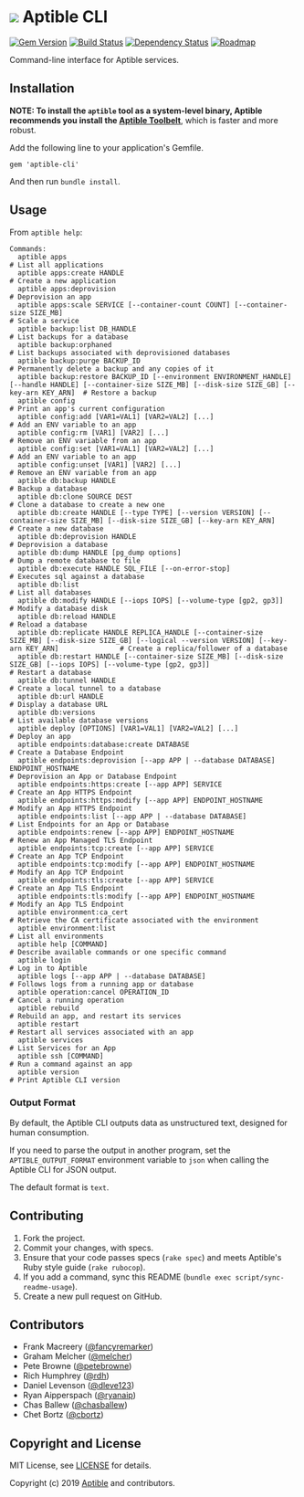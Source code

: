 # ![](https://raw.github.com/aptible/straptible/master/lib/straptible/rails/templates/public.api/icon-60px.png) Aptible CLI

[![Gem Version](https://badge.fury.io/rb/aptible-cli.png)](https://rubygems.org/gems/aptible-cli)
[![Build Status](https://travis-ci.org/aptible/aptible-cli.png?branch=master)](https://travis-ci.org/aptible/aptible-cli)
[![Dependency Status](https://gemnasium.com/aptible/aptible-cli.png)](https://gemnasium.com/aptible/aptible-cli)
[![Roadmap](https://badge.waffle.io/aptible/aptible-cli.svg?label=ready&title=roadmap)](http://waffle.io/aptible/aptible-cli)

Command-line interface for Aptible services.

## Installation

**NOTE: To install the `aptible` tool as a system-level binary, Aptible
recommends you install the
[Aptible Toolbelt](https://support.aptible.com/toolbelt/)**, which is faster
and more robust.

Add the following line to your application's Gemfile.

    gem 'aptible-cli'

And then run `bundle install`.


## Usage

From `aptible help`:

<!-- BEGIN USAGE -->
```
Commands:
  aptible apps                                                                                                                                                # List all applications
  aptible apps:create HANDLE                                                                                                                                  # Create a new application
  aptible apps:deprovision                                                                                                                                    # Deprovision an app
  aptible apps:scale SERVICE [--container-count COUNT] [--container-size SIZE_MB]                                                                             # Scale a service
  aptible backup:list DB_HANDLE                                                                                                                               # List backups for a database
  aptible backup:orphaned                                                                                                                                     # List backups associated with deprovisioned databases
  aptible backup:purge BACKUP_ID                                                                                                                              # Permanently delete a backup and any copies of it
  aptible backup:restore BACKUP_ID [--environment ENVIRONMENT_HANDLE] [--handle HANDLE] [--container-size SIZE_MB] [--disk-size SIZE_GB] [--key-arn KEY_ARN]  # Restore a backup
  aptible config                                                                                                                                              # Print an app's current configuration
  aptible config:add [VAR1=VAL1] [VAR2=VAL2] [...]                                                                                                            # Add an ENV variable to an app
  aptible config:rm [VAR1] [VAR2] [...]                                                                                                                       # Remove an ENV variable from an app
  aptible config:set [VAR1=VAL1] [VAR2=VAL2] [...]                                                                                                            # Add an ENV variable to an app
  aptible config:unset [VAR1] [VAR2] [...]                                                                                                                    # Remove an ENV variable from an app
  aptible db:backup HANDLE                                                                                                                                    # Backup a database
  aptible db:clone SOURCE DEST                                                                                                                                # Clone a database to create a new one
  aptible db:create HANDLE [--type TYPE] [--version VERSION] [--container-size SIZE_MB] [--disk-size SIZE_GB] [--key-arn KEY_ARN]                             # Create a new database
  aptible db:deprovision HANDLE                                                                                                                               # Deprovision a database
  aptible db:dump HANDLE [pg_dump options]                                                                                                                    # Dump a remote database to file
  aptible db:execute HANDLE SQL_FILE [--on-error-stop]                                                                                                        # Executes sql against a database
  aptible db:list                                                                                                                                             # List all databases
  aptible db:modify HANDLE [--iops IOPS] [--volume-type [gp2, gp3]]                                                                                           # Modify a database disk
  aptible db:reload HANDLE                                                                                                                                    # Reload a database
  aptible db:replicate HANDLE REPLICA_HANDLE [--container-size SIZE_MB] [--disk-size SIZE_GB] [--logical --version VERSION] [--key-arn KEY_ARN]               # Create a replica/follower of a database
  aptible db:restart HANDLE [--container-size SIZE_MB] [--disk-size SIZE_GB] [--iops IOPS] [--volume-type [gp2, gp3]]                                         # Restart a database
  aptible db:tunnel HANDLE                                                                                                                                    # Create a local tunnel to a database
  aptible db:url HANDLE                                                                                                                                       # Display a database URL
  aptible db:versions                                                                                                                                         # List available database versions
  aptible deploy [OPTIONS] [VAR1=VAL1] [VAR2=VAL2] [...]                                                                                                      # Deploy an app
  aptible endpoints:database:create DATABASE                                                                                                                  # Create a Database Endpoint
  aptible endpoints:deprovision [--app APP | --database DATABASE] ENDPOINT_HOSTNAME                                                                           # Deprovision an App or Database Endpoint
  aptible endpoints:https:create [--app APP] SERVICE                                                                                                          # Create an App HTTPS Endpoint
  aptible endpoints:https:modify [--app APP] ENDPOINT_HOSTNAME                                                                                                # Modify an App HTTPS Endpoint
  aptible endpoints:list [--app APP | --database DATABASE]                                                                                                    # List Endpoints for an App or Database
  aptible endpoints:renew [--app APP] ENDPOINT_HOSTNAME                                                                                                       # Renew an App Managed TLS Endpoint
  aptible endpoints:tcp:create [--app APP] SERVICE                                                                                                            # Create an App TCP Endpoint
  aptible endpoints:tcp:modify [--app APP] ENDPOINT_HOSTNAME                                                                                                  # Modify an App TCP Endpoint
  aptible endpoints:tls:create [--app APP] SERVICE                                                                                                            # Create an App TLS Endpoint
  aptible endpoints:tls:modify [--app APP] ENDPOINT_HOSTNAME                                                                                                  # Modify an App TLS Endpoint
  aptible environment:ca_cert                                                                                                                                 # Retrieve the CA certificate associated with the environment
  aptible environment:list                                                                                                                                    # List all environments
  aptible help [COMMAND]                                                                                                                                      # Describe available commands or one specific command
  aptible login                                                                                                                                               # Log in to Aptible
  aptible logs [--app APP | --database DATABASE]                                                                                                              # Follows logs from a running app or database
  aptible operation:cancel OPERATION_ID                                                                                                                       # Cancel a running operation
  aptible rebuild                                                                                                                                             # Rebuild an app, and restart its services
  aptible restart                                                                                                                                             # Restart all services associated with an app
  aptible services                                                                                                                                            # List Services for an App
  aptible ssh [COMMAND]                                                                                                                                       # Run a command against an app
  aptible version                                                                                                                                             # Print Aptible CLI version
```
<!-- END USAGE -->

### Output Format

By default, the Aptible CLI outputs data as unstructured text, designed for human consumption.

If you need to parse the output in another program, set the `APTIBLE_OUTPUT_FORMAT` environment variable to `json` when calling the Aptible CLI for JSON output.

The default format is `text`.

## Contributing

1. Fork the project.
1. Commit your changes, with specs.
1. Ensure that your code passes specs (`rake spec`) and meets Aptible's Ruby style guide (`rake rubocop`).
1. If you add a command, sync this README (`bundle exec script/sync-readme-usage`).
1. Create a new pull request on GitHub.

## Contributors

* Frank Macreery ([@fancyremarker](https://github.com/fancyremarker))
* Graham Melcher ([@melcher](https://github.com/melcher))
* Pete Browne ([@petebrowne](https://github.com/petebrowne))
* Rich Humphrey ([@rdh](https://github.com/rdh))
* Daniel Levenson ([@dleve123](https://github.com/dleve123))
* Ryan Aipperspach ([@ryanaip](https://github.com/ryanaip))
* Chas Ballew ([@chasballew](https://github.com/chasballew))
* Chet Bortz ([@cbortz](https://github.com/cbortz))

## Copyright and License

MIT License, see [LICENSE](LICENSE.md) for details.

Copyright (c) 2019 [Aptible](https://www.aptible.com) and contributors.

